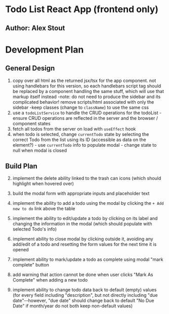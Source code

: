 # Todo List React App (frontend only)

## Author: Alex Stout

# Development Plan

## General Design

1. copy over all html as the returned jsx/tsx for the app component. not using handlebars for this version, so each handlebars script tag should be replaced by a component handling the same stuff, which will use that markup itself instead
  -note: do not need to produce the sidebar and its complicated behavior! remove scripts/html associated with only the sidebar
  -keep classes (change to `className`) to use the same css
2. use a `todoListService` to handle the CRUD operations for the todoList
  -ensure CRUD operations are reflected in the server and the browser / component states
3. fetch all todos from the server on load with `useEffect` hook
4. when todo is selected, change `currentTodo` state by selecting the correct Todo from the list using its ID (accessible as data on the element?) - use `currentTodo` info to populate modal - change state to null when modal is closed

## Build Plan

2. implement the delete ability linked to the trash can icons (which should highlight when hovered over)

3. build the modal form with appropriate inputs and placeholder text

4. implement the ability to add a todo using the modal by clicking the `+ Add new to do` link above the table

5. implement the ability to edit/update a todo by clicking on its label and changing the information in the modal (which should populate with selected Todo's info)

6. implement ability to close modal by clicking outside it, avoiding any add/edit of a todo and resetting the form values for the next time it is opened

7. implement ability to mark/update a todo as complete using modal "mark complete" button

8. add warning that action cannot be done when user clicks "Mark As Complete" when adding a new todo

9. implement ability to change todo data back to default (empty) values (for every field including "description", but not directly including "due date"--however, "due date" should change back to default "No Due Date" if month/year do not both keep non-default values)
